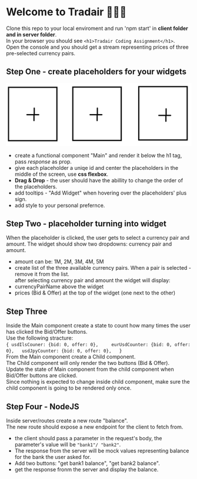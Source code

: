 # Welcome to __Tradair__ 👋👋👋

Clone this repo to your local enviroment and run 'npm start' in __client folder and in server folder__.  
In your browser you should see `<h1>Tradair Coding Assignment</h1>`.  
Open the console and you should get a stream representing prices of three pre-selected currency pairs.

## Step One - create placeholders for your widgets
![Alt text](./imgs/placeholders.PNG)   
- create a functional component "Main" and render it below the h1 tag, pass _response_ as prop.
- give each placeholder a uniqe id and center the placeholders in the middle of the screen, use **css flexbox**. 
- **Drag & Drop** - the user should have the abillity to change the order of the placeholders.  
- add tooltips - "Add Widget" when hovering over the placeholders' plus sign.
- add style to your personal prefernce.

## Step Two - placeholder turning into widget
When the placeholder is clicked, the user gets to select a currency pair and amount.
The widget should show two dropdowns: currency pair and amount.
 - amount can be: 1M, 2M, 3M, 4M, 5M
 - create list of the three available currency pairs. When a pair is selected - remove it from the list.  
after selecting currency pair and amount the widget will display:    
 - currencyPairName above the widget
 - prices (Bid & Offer) at the top of the widget (one next to the other)

## Step Three
Inside the Main component create a state to count how many times the user has clicked the Bid/Offer buttons.  
Use the following stracture:  
`{
usdIlsCouner: {bid: 0, offer: 0},    
eurUsdCounter: {bid: 0, offer: 0},  
usdJpyCounter: {bid: 0, offer: 0},  
}`  
From the Main component create a Child component.  
The Child component will only render the two buttons (Bid & Offer).  
Update the state of Main component from the child component when Bid/Offer buttons are clicked.  
Since nothing is expected to change inside child component, make sure the child component is going to be rendered only once.

## Step Four - NodeJS
Inside server/routes create a new route "balance".  
The new route should expose a new endpoint for the client to fetch from.  
 - the client should pass a parameter in the request's body, the parameter's value will be `"bank1"/ "bank2"`.  
 - The response from the server will be mock values representing balance for the bank the user asked for.  
 - Add two buttons: "get bank1 balance", "get bank2 balance".  
 - get the response fronm the server and display the balance.
